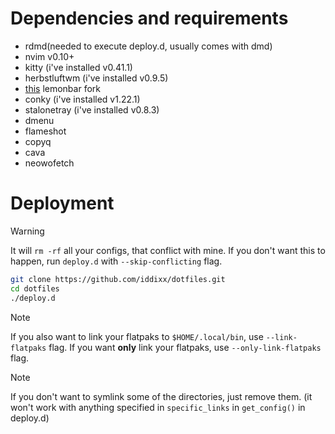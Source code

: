 # Dependencies and requirements

- rdmd(needed to execute deploy.d, usually comes with dmd)
- nvim v0.10+
- kitty (i've installed v0.41.1)
- herbstluftwm (i've installed v0.9.5)
- [this](https://github.com/drscream/lemonbar-xft) lemonbar fork
- conky (i've installed v1.22.1)
- stalonetray (i've installed v0.8.3)
- dmenu
- flameshot
- copyq
- cava
- neowofetch

# Deployment

> [!WARNING]
> It will `rm -rf` all your configs, that conflict with mine.
> If you don't want this to happen, run `deploy.d` with `--skip-conflicting` flag.

```bash
git clone https://github.com/iddixx/dotfiles.git
cd dotfiles
./deploy.d
```

> [!NOTE]
> If you also want to link your flatpaks to `$HOME/.local/bin`, use `--link-flatpaks` flag. 
> If you want **only** link your flatpaks, use `--only-link-flatpaks` flag.

> [!NOTE]
> If you don't want to symlink some of the directories, just remove them.
> (it won't work with anything specified in `specific_links` in `get_config()` in deploy.d)



